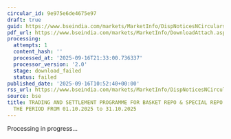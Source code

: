 ```yaml
---
circular_id: 9e975e6de4675e97
draft: true
guid: https://www.bseindia.com/markets/MarketInfo/DispNoticesNCirculars.aspx?Noticeid={A8154A43-83FB-4BB8-AB17-21D71312ADDF}&noticeno=20250916-25&dt=09/16/2025&icount=25&totcount=79&flag=0
pdf_url: https://www.bseindia.com/markets/MarketInfo/DownloadAttach.aspx?id=20250916-25&attachedId=
processing:
  attempts: 1
  content_hash: ''
  processed_at: '2025-09-16T21:33:00.736337'
  processor_version: '2.0'
  stage: download_failed
  status: failed
published_date: '2025-09-16T10:52:40+00:00'
rss_url: https://www.bseindia.com/markets/MarketInfo/DispNoticesNCirculars.aspx?Noticeid={A8154A43-83FB-4BB8-AB17-21D71312ADDF}&noticeno=20250916-25&dt=09/16/2025&icount=25&totcount=79&flag=0
source: bse
title: TRADING AND SETTLEMENT PROGRAMME FOR BASKET REPO & SPECIAL REPO SEGMENT FOR
  THE PERIOD FROM 01.10.2025 to 31.10.2025
---
```


Processing in progress...